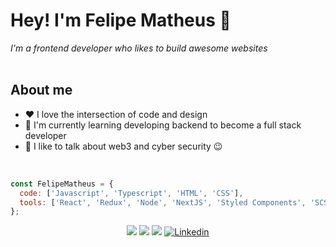 # Hey! I'm Felipe Matheus 👋

<p>
  <em>
    I'm a frontend developer who likes to build awesome websites<br/><br/>
  </em>
</p>


## **About me**

- ❤️ I love the intersection of code and design
- 🌱 I'm currently learning developing backend to become a full stack developer
- 💬 I like to talk about web3 and cyber security 😉

<br>

```javascript
const FelipeMatheus = {
  code: ['Javascript', 'Typescript', 'HTML', 'CSS'],
  tools: ['React', 'Redux', 'Node', 'NextJS', 'Styled Components', 'SCSS'],
};
```

<div align="center">

<a href="https://br.linkedin.com/in/gomestzx" target="_blank"><img src="https://img.shields.io/badge/-LinkedIn-%230077B5?style=for-the-badge&logo=linkedin&logoColor=white" target="_blank"></a>
<a href = "mailto:felipematheusdev@gmail.com"><img src="https://img.shields.io/badge/-Gmail-%23333?style=for-the-badge&logo=gmail&logoColor=white" target="_blank"></a>
<a href="https://instagram.com/itsfematheus" target="_blank"><img src="https://img.shields.io/badge/-Instagram-%23E4405F?style=for-the-badge&logo=instagram&logoColor=white" target="_blank"></a>
[![Linkedin](https://img.shields.io/static/v1?label=Portofolio&message=👈&style=for-the-badge&logo=Myspace&logoColor=white&color=red)](https://gomestzx.github.io/)

</div>
